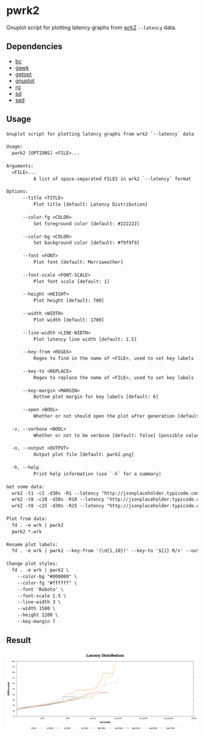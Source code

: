 # pwrk2

Gnuplot script for plotting latency graphs from [wrk2](https://github.com/giltene/wrk2) `--latency` data.

## Dependencies

  - [bc](https://linux.die.net/man/1/bc)
  - [gawk](https://www.gnu.org/software/gawk/)
  - [getopt](https://man7.org/linux/man-pages/man3/getopt.3.html)
  - [gnuplot](http://www.gnuplot.info/)
  - [rg](https://github.com/BurntSushi/ripgrep)
  - [sd](https://github.com/chmln/sd)
  - [sed](https://www.gnu.org/software/sed/manual/sed.html)

## Usage

```txt
Gnuplot script for plotting latency graphs from wrk2 `--latency` data

Usage:
  pwrk2 [OPTIONS] <FILE>...

Arguments:
  <FILE>...
          A list of space-separated FILES in wrk2 `--latency` format

Options:
      --title <TITLE>
          Plot title [default: Latency Distribution]

      --color-fg <COLOR>
          Set foreground color [default: #222222]

      --color-bg <COLOR>
          Set background color [default: #f9f9f9]

      --font <FONT>
          Plot font [default: Merriweather]

      --font-scale <FONT-SCALE>
          Plot font scale [default: 1]

      --height <HEIGHT>
          Plot height [default: 700]

      --width <WIDTH>
          Plot width [default: 1700]

      --line-width <LINE-WIDTH>
          Plot latency line width [default: 1.5]

      --key-from <REGEX>
          Regex to find in the name of <FILE>, used to set key labels

      --key-to <REPLACE>
          Regex to replace the name of <FILE>, used to set key labels

      --key-margin <MARGIN>
          Bottom plot margin for key labels [default: 6]

      --open <BOOL>
          Whether or not should open the plot after generation [default: true] [possible values: true, false]

  -v, --verbose <BOOL>
          Whether or not to be verbose [default: false] [possible values: true, false]

  -o, --output <OUTPUT>
          Output plot file [default: pwrk2.png]

  -h, --help
          Print help information (use `-h` for a summary)

Get some data:
  wrk2 -t1 -c1 -d30s -R1 --latency "http://jsonplaceholder.typicode.com/todos/1" | tee 1.wrk
  wrk2 -t8 -c10 -d30s -R10 --latency "http://jsonplaceholder.typicode.com/todos/1" | tee 10.wrk
  wrk2 -t8 -c25 -d30s -R25 --latency "http://jsonplaceholder.typicode.com/todos/1" | tee 25.wrk

Plot from data:
  fd . -e wrk | pwrk2
  pwrk2 *.wrk

Rename plot labels:
  fd . -e wrk | pwrk2 --key-from '(\d{1,10})' --key-to '${1} R/s' --output data/plot/pwrk2.png

Change plot styles:
  fd . -e wrk | pwrk2 \
    --color-bg "#000000" \
    --color-fg "#ffffff" \
    --font 'Roboto' \
    --font-scale 1.5 \
    --line-width 3 \
    --width 1500 \
    --height 1200 \
    --key-margin 7
```

## Result

<p align="center">
  <img src="https://raw.githubusercontent.com/rodmoioliveira/Gnuplotting-Stuff/main/wrk2/data/plot/pwrk2.png">
</p>

